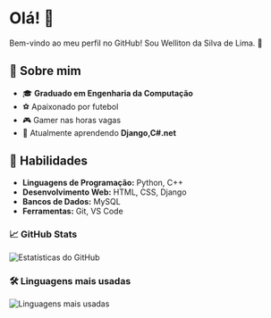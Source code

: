 <!--
## Hi there 👋

<!--
**wellitondasilvadelima/wellitondasilvadelima** is a ✨ _special_ ✨ repository because its `README.md` (this file) appears on your GitHub profile.

Here are some ideas to get you started:

- 🔭 I’m currently working on ...
- 🌱 I’m currently learning ...
- 👯 I’m looking to collaborate on ...
- 🤔 I’m looking for help with ...
- 💬 Ask me about ...
- 📫 How to reach me: ...
- 😄 Pronouns: ...
- ⚡ Fun fact: ...

Welcome to my GitHub profile! I'm Welliton da Silva de Lima, a passionate developer who loves technology, football, and gaming. 🚀  

## 🌟 About Me  
- 🎓 **Computer Engineer graduate**  
- ⚽ Football enthusiast  
- 🎮 Gamer in my free time  
- 🌱 Currently learning **HTML, CSS and JavaScript**  

## 🔧 Skills  
- **Programming Languages:** Python, C++  
- **Web Development:** HTML, CSS, JavaScript  
- **Databases:** MySQL, MongoDB  
- **Tools:** Git, VS Code

  ## 📈 GitHub Stats  
![GitHub Stats](https://github-readme-stats.vercel.app/api?username=yourusername&show_icons=true&theme=radical)  
![Top Languages](https://github-readme-stats.vercel.app/api/top-langs/?username=yourusername&layout=compact&theme=radical)  

## 📫 Contact Me  
- 💼 [LinkedIn](https://linkedin.com/in/yourprofile)  
- 📧 Email: your.email@example.com  

---

⭐ Feel free to explore my repositories and connect with me. Let's build something amazing together! 😊
-->

# Olá! 👋  
Bem-vindo ao meu perfil no GitHub! Sou Welliton da Silva de Lima. 🚀  

## 🌟 Sobre mim  
- 🎓 **Graduado em Engenharia da Computação**  
- ⚽ Apaixonado por futebol  
- 🎮 Gamer nas horas vagas  
- 🌱 Atualmente aprendendo **Django,C#.net**  

## 🔧 Habilidades  
- **Linguagens de Programação:** Python, C++  
- **Desenvolvimento Web:** HTML, CSS, Django
- **Bancos de Dados:** MySQL
- **Ferramentas:** Git, VS Code

### 📈 GitHub Stats
![Estatísticas do GitHub](https://github-readme-stats.vercel.app/api?username=wellitondasilvadelima&show_icons=true&theme=dracula)

### 🛠️ Linguagens mais usadas
![Linguagens mais usadas](https://github-readme-stats.vercel.app/api/top-langs/?username=wellitondasilvadelima&layout=compact&langs_count=8&theme=dracula)

<!--### 🚀 Perfil GitHub Metrics
![Metrics](https://metrics.lecoq.io/wellitondasilvadelima)
-->
